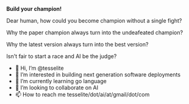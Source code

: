 **Build your champion!**

Dear human, how could you become champion without a single fight?

Why the paper champion always turn into the undeafeated champion?

Why the latest version always turn into the best version?

Isn't fair to start a race and AI be the judge?

  - 👋 Hi, I’m @tesselite
  - 👀 I’m interested in building next generation software deployments
  - 🌱 I’m currently learning go language
  - 💞️ I’m looking to collaborate on AI
  - 📫 How to reach me tesselite/dot/ai/at/gmail/dot/com

<!---
tesselite/tesselite is a ✨ special ✨ repository because its `README.md` (this file) appears on your GitHub profile.
You can click the Preview link to take a look at your changes.
--->
